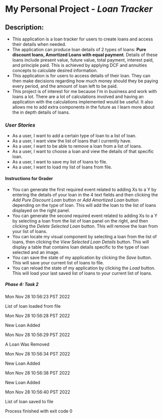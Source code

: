 # My Personal Project - *Loan Tracker*

## Description:
- This application is a loan tracker for users to create loans and access their details when needed.
- The application can produce loan details of 2 types of loans: 
  **Pure discount loans, Amortized Loans with equal payment**. 
  Details of these loans include present value, future value, total payment, interest paid, and principle paid. 
This is achieved by applying DCF and annuities concepts to calculate desired information.
- This application is for users to access details of their loan. They can then 
  make decisions regarding how much money should they be paying every period, and the amount of loan left to be paid.
- This project is of interest for me because I'm in business and work with loans a lot.
  There are a lot of calculations involved and having an application with the calculations implemented would be useful.
  It also allows me to add extra components in the future as I learn more about the in depth details of loans.

### *User Stories*
- As a user, I want to add a certain type of loan to a list of loan.
- As a user, I want view the list of loans that I currently have.
- As a user, I want to be able to remove a loan from a list of loans.
- As a user, I want to choose a loan and view the details of that specific loan. 
- As a user, I want to save my list of loans to file.
- As a user, I want to load my list of loans from file.

#### Instructions for Grader
- You can generate the first required event related to adding Xs to a Y by entering the details of your loan
in the 4 text fields and then clicking the *Add Pure Discount Loan* button or *Add Amortized Loan* button
depending on the type of loan. This will add the loan to the list of loans displayed on the right panel.
- You can generate the second required event related to adding Xs to a Y by selecting a loan from the 
list of loan panel on the right, and then clicking the *Delete Selected Loan* button. This will remove 
the loan from your list of loans.
- You can locate my visual component by selecting a loan from the list of loans, then clicking the
*View Selected Loan Details* button. This will display a table that contains loan details specific 
to the type of loan selected and an image. 
- You can save the state of my application by clicking the *Save* button. This will save your current
list of loans to file.
- You can reload the state of my application by clicking the *Load* button. This will load your last 
saved list of loans to your current list of loans.
 
##### Phase 4: Task 2
Mon Nov 28 10:56:23 PST 2022

List of loan loaded from file

Mon Nov 28 10:56:28 PST 2022

New Loan Added

Mon Nov 28 10:56:29 PST 2022

A Loan Was Removed

Mon Nov 28 10:56:34 PST 2022

New Loan Added

Mon Nov 28 10:56:38 PST 2022

New Loan Added

Mon Nov 28 10:56:40 PST 2022

List of loan saved to file

Process finished with exit code 0
    
  
